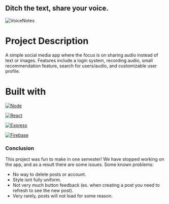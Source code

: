 ## **Ditch the text, share your voice.**

![VoiceNotes](https://i.ibb.co/tH2jwfC/vox.png)

# **Project Description**

A simple social media app where the focus is on sharing audio instead of text or images. Features include a login system, recording audio, small recommendation feature, search for users/audio, and customizable user profile.

# Built with

[![Node](https://img.shields.io/badge/Node-20232A?style=for-the-badge&logo=node.js)](https://nodejs.org/en)

[![React](https://img.shields.io/badge/React-20232A?style=for-the-badge&logo=react)](https://reactjs.org)

[![Express](https://img.shields.io/badge/Express-20232A?style=for-the-badge&logo=express)](https://expressjs.com/)

[![Firebase](https://img.shields.io/badge/Firebase-20232A?style=for-the-badge&logo=firebase)](https://firebase.google.com/)

### Conclusion

This project was fun to make in one semester! We have stopped working on the app, and as a result there are some issues. Some known problems:

-   No way to delete posts or account.
-   Style isnt fully uniform.
-   Not very much button feedback (ex. when creating a post you need to refresh to see the new post).
-   Very rarely, posts will not load for some reason.
